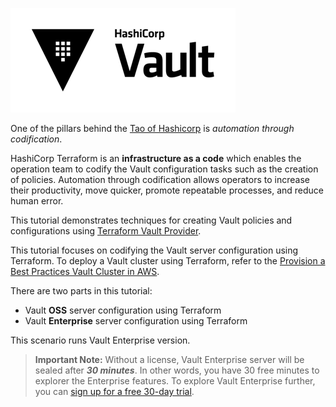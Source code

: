 ![Vault logo](./assets/Vault_Icon_FullColor.png)


One of the pillars behind the [Tao of Hashicorp](https://www.hashicorp.com/tao-of-hashicorp) is _automation through
codification_.

HashiCorp Terraform is an **infrastructure as a code** which enables the operation team to codify the Vault configuration tasks such as the creation of policies. Automation through codification allows operators to increase their productivity, move quicker, promote repeatable processes, and reduce human error.

This tutorial demonstrates techniques for creating Vault policies and configurations using [Terraform Vault
Provider](https://www.terraform.io/docs/providers/vault/index.html).


This tutorial focuses on codifying the Vault server configuration using Terraform.  To deploy a Vault cluster using Terraform, refer to the [Provision a Best Practices Vault Cluster in AWS](https://github.com/hashicorp/vault-guides/tree/master/operations/provision-vault/best-practices/terraform-aws).


There are two parts in this tutorial:

- Vault **OSS** server configuration using Terraform
- Vault **Enterprise** server configuration using Terraform 


This scenario runs Vault Enterprise version.

> **Important Note:** Without a license, Vault Enterprise server will be sealed after ***30 minutes***. In other words, you have 30 free minutes to explorer the Enterprise features. To explore Vault Enterprise further, you can [sign up for a free 30-day trial](https://www.hashicorp.com/products/vault/trial).
